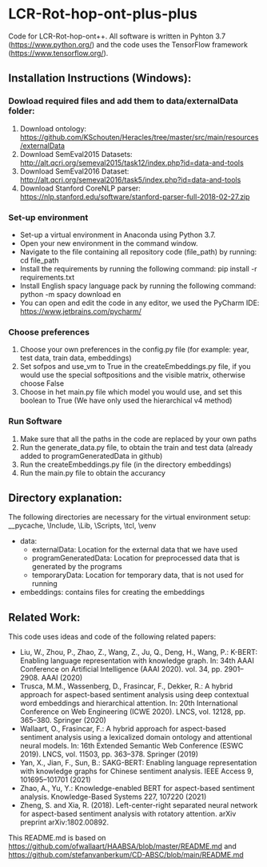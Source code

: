 # LCR-Rot-hop-ont-plus-plus
Code for LCR-Rot-hop-ont++. All software is written in Pyhton 3.7 (https://www.python.org/) and the code uses the TensorFlow framework (https://www.tensorflow.org/).
## Installation Instructions (Windows):
### Dowload required files and add them to data/externalData folder:
1. Download ontology: https://github.com/KSchouten/Heracles/tree/master/src/main/resources/externalData
2. Download SemEval2015 Datasets: http://alt.qcri.org/semeval2015/task12/index.php?id=data-and-tools
3. Download SemEval2016 Dataset: http://alt.qcri.org/semeval2016/task5/index.php?id=data-and-tools
4. Download Stanford CoreNLP parser: https://nlp.stanford.edu/software/stanford-parser-full-2018-02-27.zip
### Set-up environment
- Set-up a virtual environment in Anaconda using Python 3.7.
- Open your new environment in the command window.
- Navigate to the file containing all repository code (file_path) by running: cd file_path
- Install the requirements by running the following command: pip install -r requirements.txt
- Install English spacy language pack by running the following command: python -m spacy download en
- You can open and edit the code in any editor, we used the PyCharm IDE: https://www.jetbrains.com/pycharm/
### Choose preferences
1. Choose your own preferences in the config.py file (for example: year, test data, train data, embeddings)
2. Set sofpos and use_vm to True in the createEmbeddings.py file, if you would use the special softpositions and the visible matrix, otherwise choose False
3. Choose in het main.py file which model you would use, and set this boolean to True (We have only used the hierarchical v4 method)
### Run Software
1. Make sure that all the paths in the code are replaced by your own paths
2. Run the generate_data.py file, to obtain the train and test data (already added to programGeneratedData in github)
3. Run the createEmbeddings.py file (in the directory embeddings)
4. Run the main.py file to obtain the accurancy
## Directory explanation:
The following directories are necessary for the virtual environment setup: __pycache, \Include, \Lib, \Scripts, \tcl, \venv
- data:
  * externalData: Location for the external data that we have used
  * programGeneratedData: Location for preprocessed data that is generated by the programs
  * temporaryData: Location for temporary data, that is not used for running
- embeddings: contains files for creating the embeddings

## Related Work:
This code uses ideas and code of the following related papers:

- Liu, W., Zhou, P., Zhao, Z., Wang, Z., Ju, Q., Deng, H., Wang, P.: K-BERT: Enabling language representation with knowledge graph. In: 34th AAAI Conference on Artificial Intelligence (AAAI 2020). vol. 34, pp. 2901–2908. AAAI (2020)
- Trusca, M.M., Wassenberg, D., Frasincar, F., Dekker, R.: A hybrid approach for aspect-based sentiment analysis using deep contextual word embeddings and hierarchical attention. In: 20th International Conference on Web Engineering (ICWE 2020). LNCS, vol. 12128, pp. 365–380. Springer (2020)
- Wallaart, O., Frasincar, F.: A hybrid approach for aspect-based sentiment analysis using a lexicalized domain ontology and attentional neural models. In: 16th Extended Semantic Web Conference (ESWC 2019). LNCS, vol. 11503, pp. 363–378. Springer (2019)
- Yan, X., Jian, F., Sun, B.: SAKG-BERT: Enabling language representation with knowledge graphs for Chinese sentiment analysis. IEEE Access 9, 101695–101701 (2021)
- Zhao, A., Yu, Y.: Knowledge-enabled BERT for aspect-based sentiment analysis. Knowledge-Based Systems 227, 107220 (2021)
- Zheng, S. and Xia, R. (2018). Left-center-right separated neural network for aspect-based sentiment analysis with rotatory attention. arXiv preprint arXiv:1802.00892.

This README.md is based on https://github.com/ofwallaart/HAABSA/blob/master/README.md and https://github.com/stefanvanberkum/CD-ABSC/blob/main/README.md
